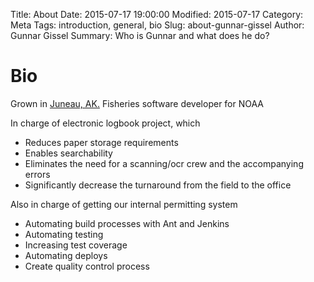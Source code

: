 Title: About
Date: 2015-07-17 19:00:00
Modified: 2015-07-17
Category: Meta
Tags: introduction, general, bio
Slug: about-gunnar-gissel
Author: Gunnar Gissel
Summary: Who is Gunnar and what does he do?

Bio
=====

Grown in [Juneau, AK.](http://en.wikipedia.org/wiki/Juneau "My hometown")  Fisheries software developer for NOAA

In charge of electronic logbook project, which

* Reduces paper storage requirements
* Enables searchability
* Eliminates the need for a scanning/ocr crew and the accompanying errors
* Significantly decrease the turnaround from the field to the office

Also in charge of getting our internal permitting system

* Automating build processes with Ant and Jenkins
* Automating testing
* Increasing test coverage
* Automating deploys
* Create quality control process